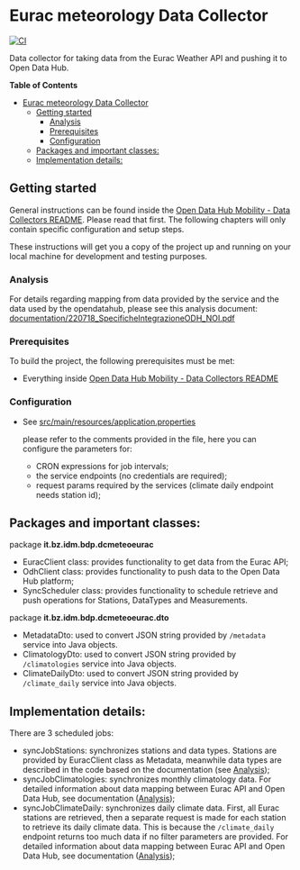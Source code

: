 <!--
SPDX-FileCopyrightText: NOI Techpark <digital@noi.bz.it>

SPDX-License-Identifier: CC0-1.0
-->

# Eurac meteorology Data Collector

[![CI](https://github.com/noi-techpark/bdp-commons/actions/workflows/ci-meteorology-eurac.yml/badge.svg)](https://github.com/noi-techpark/bdp-commons/actions/workflows/ci-meteorology-eurac.yml)

Data collector for taking data from the Eurac Weather API and pushing it to Open Data Hub.

**Table of Contents**
- [Eurac meteorology Data Collector](#eurac-meteorology-data-collector)
	- [Getting started](#getting-started)
		- [Analysis](#analysis)
		- [Prerequisites](#prerequisites)
		- [Configuration](#configuration)
	- [Packages and important classes:](#packages-and-important-classes)
	- [Implementation details:](#implementation-details)


## Getting started

General instructions can be found inside the [Open Data Hub Mobility - Data
Collectors README](../../README.md). Please read that first. The following
chapters will only contain specific configuration and setup steps.

These instructions will get you a copy of the project up and running on your
local machine for development and testing purposes.

### Analysis

For details regarding mapping from data provided by the service and the data used by the opendatahub, please see this analysis document:
[documentation/220718_SpecificheIntegrazioneODH_NOI.pdf](documentation/220718_SpecificheIntegrazioneODH_NOI.pdf)

### Prerequisites

To build the project, the following prerequisites must be met:
- Everything inside [Open Data Hub Mobility - Data Collectors README](../../README.md#prerequisites)

### Configuration

  - See [src/main/resources/application.properties](src/main/resources/application.properties)

    please refer to the comments provided in the file, here you can configure the parameters for:

    - CRON expressions for job intervals;
    - the service endpoints (no credentials are required);
    - request params required by the services (climate daily endpoint needs station id);

## Packages and important classes:

package **it.bz.idm.bdp.dcmeteoeurac**

 - EuracClient class: provides functionality to get data from the Eurac API;
 - OdhClient class: provides functionality to push data to the Open Data Hub platform;
 - SyncScheduler class: provides functionality to schedule retrieve and push operations for Stations, DataTypes and Measurements.


package **it.bz.idm.bdp.dcmeteoeurac.dto**

 - MetadataDto: used to convert JSON string provided by `/metadata` service into Java objects.
 - ClimatologyDto: used to convert JSON string provided by `/climatologies` service into Java objects.
 - ClimateDailyDto: used to convert JSON string provided by `/climate_daily` service into Java objects.


## Implementation details:

There are 3 scheduled jobs:

- syncJobStations: synchronizes stations and data types. Stations are provided by EuracClient class as Metadata, meanwhile data types are described in the code based on the documentation (see [Analysis](#analysis));
- syncJobClimatologies: synchronizes monthly climatology data. For detailed information about data mapping between Eurac API and Open Data Hub, see documentation ([Analysis](#analysis));
- syncJobClimateDaily: synchronizes daily climate data. First, all Eurac stations are retrieved, then a separate request is made for each station to retrieve its daily climate data. This is because the `/climate_daily` endpoint returns too much data if no filter parameters are provided. For detailed information about data mapping between Eurac API and Open Data Hub, see documentation ([Analysis](#analysis));
